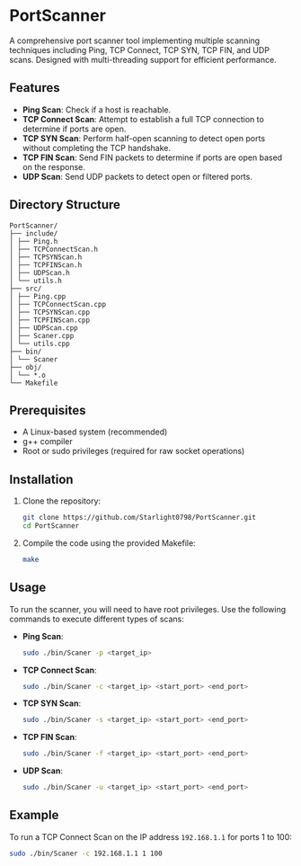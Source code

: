 # PortScanner

A comprehensive port scanner tool implementing multiple scanning techniques including Ping, TCP Connect, TCP SYN, TCP FIN, and UDP scans. Designed with multi-threading support for efficient performance.

## Features

- **Ping Scan**: Check if a host is reachable.
- **TCP Connect Scan**: Attempt to establish a full TCP connection to determine if ports are open.
- **TCP SYN Scan**: Perform half-open scanning to detect open ports without completing the TCP handshake.
- **TCP FIN Scan**: Send FIN packets to determine if ports are open based on the response.
- **UDP Scan**: Send UDP packets to detect open or filtered ports.

## Directory Structure

```
PortScanner/
├── include/
│ ├── Ping.h
│ ├── TCPConnectScan.h
│ ├── TCPSYNScan.h
│ ├── TCPFINScan.h
│ ├── UDPScan.h
│ └── utils.h
├── src/
│ ├── Ping.cpp
│ ├── TCPConnectScan.cpp
│ ├── TCPSYNScan.cpp
│ ├── TCPFINScan.cpp
│ ├── UDPScan.cpp
│ ├── Scaner.cpp
│ └── utils.cpp
├── bin/
│ └── Scaner
├── obj/
│ └── *.o
└── Makefile
```

## Prerequisites

- A Linux-based system (recommended)
- g++ compiler
- Root or sudo privileges (required for raw socket operations)

## Installation

1. Clone the repository:
    ```bash
    git clone https://github.com/Starlight0798/PortScanner.git
    cd PortScanner
    ```

2. Compile the code using the provided Makefile:
    ```bash
    make
    ```

## Usage

To run the scanner, you will need to have root privileges. Use the following commands to execute different types of scans:

- **Ping Scan**:
    ```bash
    sudo ./bin/Scaner -p <target_ip>
    ```

- **TCP Connect Scan**:
    ```bash
    sudo ./bin/Scaner -c <target_ip> <start_port> <end_port>
    ```

- **TCP SYN Scan**:
    ```bash
    sudo ./bin/Scaner -s <target_ip> <start_port> <end_port>
    ```

- **TCP FIN Scan**:
    ```bash
    sudo ./bin/Scaner -f <target_ip> <start_port> <end_port>
    ```

- **UDP Scan**:
    ```bash
    sudo ./bin/Scaner -u <target_ip> <start_port> <end_port>
    ```

## Example

To run a TCP Connect Scan on the IP address `192.168.1.1` for ports 1 to 100:
```bash
sudo ./bin/Scaner -c 192.168.1.1 1 100
